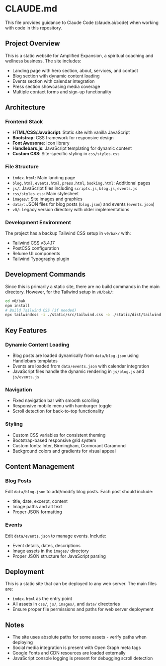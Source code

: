 # CLAUDE.md

This file provides guidance to Claude Code (claude.ai/code) when working with code in this repository.

## Project Overview

This is a static website for Amplified Expansion, a spiritual coaching and wellness business. The site includes:
- Landing page with hero section, about, services, and contact
- Blog section with dynamic content loading
- Events section with calendar integration
- Press section showcasing media coverage
- Multiple contact forms and sign-up functionality

## Architecture

### Frontend Stack
- **HTML/CSS/JavaScript**: Static site with vanilla JavaScript
- **Bootstrap**: CSS framework for responsive design
- **Font Awesome**: Icon library
- **Handlebars.js**: JavaScript templating for dynamic content
- **Custom CSS**: Site-specific styling in `css/styles.css`

### File Structure
- `index.html`: Main landing page
- `blog.html`, `events.html`, `press.html`, `booking.html`: Additional pages
- `js/`: JavaScript files including `scripts.js`, `blog.js`, `events.js`
- `css/styles.css`: Main stylesheet
- `images/`: Site images and graphics
- `data/`: JSON files for blog posts (`blog.json`) and events (`events.json`)
- `v0/`: Legacy version directory with older implementations

### Development Environment
The project has a backup Tailwind CSS setup in `v0/bak/` with:
- Tailwind CSS v3.4.17
- PostCSS configuration
- Relume UI components
- Tailwind Typography plugin

## Development Commands

Since this is primarily a static site, there are no build commands in the main directory. However, for the Tailwind setup in `v0/bak/`:

```bash
cd v0/bak
npm install
# Build Tailwind CSS (if needed)
npx tailwindcss -i ./static/src/tailwind.css -o ./static/dist/tailwind.css --watch
```

## Key Features

### Dynamic Content Loading
- Blog posts are loaded dynamically from `data/blog.json` using Handlebars templates
- Events are loaded from `data/events.json` with calendar integration
- JavaScript files handle the dynamic rendering in `js/blog.js` and `js/events.js`

### Navigation
- Fixed navigation bar with smooth scrolling
- Responsive mobile menu with hamburger toggle
- Scroll detection for back-to-top functionality

### Styling
- Custom CSS variables for consistent theming
- Bootstrap-based responsive grid system
- Custom fonts: Inter, Birmingham, Cormorant Garamond
- Background colors and gradients for visual appeal

## Content Management

### Blog Posts
Edit `data/blog.json` to add/modify blog posts. Each post should include:
- title, date, excerpt, content
- Image paths and alt text
- Proper JSON formatting

### Events
Edit `data/events.json` to manage events. Include:
- Event details, dates, descriptions
- Image assets in the `images/` directory
- Proper JSON structure for JavaScript parsing

## Deployment

This is a static site that can be deployed to any web server. The main files are:
- `index.html` as the entry point
- All assets in `css/`, `js/`, `images/`, and `data/` directories
- Ensure proper file permissions and paths for web server deployment

## Notes

- The site uses absolute paths for some assets - verify paths when deploying
- Social media integration is present with Open Graph meta tags
- Google Fonts and CDN resources are loaded externally
- JavaScript console logging is present for debugging scroll detection
